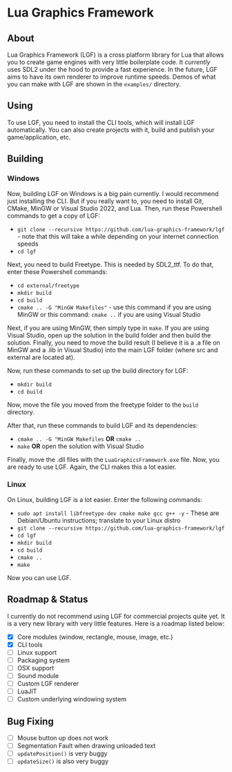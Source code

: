 # Lua Graphics Framework

## **About**

Lua Graphics Framework (LGF) is a cross platform library for Lua that allows you to create game engines with very little boilerplate code. It _currently_ uses SDL2 under the hood to provide a fast experience. In the future, LGF aims to have its own renderer to improve runtime speeds. Demos of what you can make with LGF are shown in the `examples/` directory.

## **Using**

To use LGF, you need to install the CLI tools, which will install LGF automatically. You can also create projects with it, build and publish your game/application, etc.

## **Building**

### **Windows**

Now, building LGF on Windows is a big pain currently. I would recommend just installing the CLI. But if you really want to, you need to install Git, CMake, MinGW or Visual Studio 2022, and Lua. Then, run these Powershell commands to get a copy of LGF:

- `git clone --recursive https://github.com/lua-graphics-framework/lgf` - note that this will take a while depending on your internet connection speeds
- `cd lgf`

Next, you need to build Freetype. This is needed by SDL2_ttf. To do that, enter these Powershell commands:

- `cd external/freetype`
- `mkdir build`
- `cd build`
- `cmake .. -G "MinGW Makefiles"` - use this command if you are using MinGW or this command: `cmake ..` if you are using Visual Studio

Next, if you are using MinGW, then simply type in `make`. If you are using Visual Studio, open up the solution in the build folder and then build the solution. Finally, you need to move the build result (I believe it is a .a file on MinGW and a .lib in Visual Studio) into the main LGF folder (where src and external are located at).

Now, run these commands to set up the build directory for LGF:

- `mkdir build`
- `cd build`

Now, move the file you moved from the freetype folder to the `build` directory.

After that, run these commands to build LGF and its dependencies:

- `cmake .. -G "MinGW Makefiles` **OR** `cmake ..`
- `make` **OR** open the solution with Visual Studio

Finally, move the .dll files with the `LuaGraphicsFramework.exe` file. Now, you are ready to use LGF. Again, the CLI makes this a lot easier.

### **Linux**

On Linux, building LGF is a lot easier. Enter the following commands:

- `sudo apt install libfreetype-dev cmake make gcc g++ -y` - These are Debian/Ubuntu instructions; translate to your Linux distro
- `git clone --recursive https://github.com/lua-graphics-framework/lgf`
- `cd lgf`
- `mkdir build`
- `cd build`
- `cmake ..`
- `make`

Now you can use LGF.

## **Roadmap & Status**

I currently do not recommend using LGF for commercial projects quite yet. It is a very new library with very little features. Here is a roadmap listed below:

- [x] Core modules (window, rectangle, mouse, image, etc.)
- [x] CLI tools
- [ ] Linux support
- [ ] Packaging system
- [ ] OSX support
- [ ] Sound module
- [ ] Custom LGF renderer
- [ ] LuaJIT
- [ ] Custom underlying windowing system

## **Bug Fixing**

- [ ] Mouse button up does not work
- [ ] Segmentation Fault when drawing unloaded text
- [ ] `updatePosition()` is very buggy
- [ ] `updateSize()` is also very buggy
